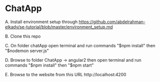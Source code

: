 # ChatApp

A. Install environment setup through https://github.com/abdelrahman-elkady/se-tutorial/blob/master/environment_setup.md

B. Clone this repo

C. On folder chatApp open terminal and run commands "$npm install" then "$nodemon server.js"

D. Browse to folder ChatApp -> angular2 then open terminal and run commands "$npm install" then "$npm start"

E. Browse to the website from this URL http://localhost:4200
